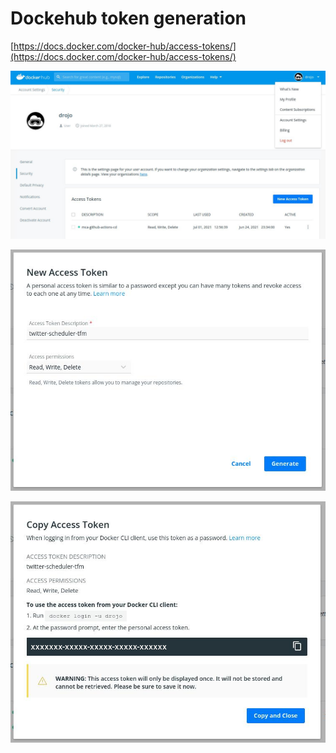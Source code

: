 # Dockehub token generation

[https://docs.docker.com/docker-hub/access-tokens/](https://docs.docker.com/docker-hub/access-tokens/)

![01](01.jpg)

![02](02.jpg)

![03](03.jpg)